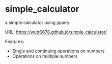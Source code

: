 # simple_calculator
a simple calculator using jquery

URL: https://wutt6678.github.io/simple_calculator/

Features:
- Single and continuing operations on numbers
- Operations on multiple numbers
